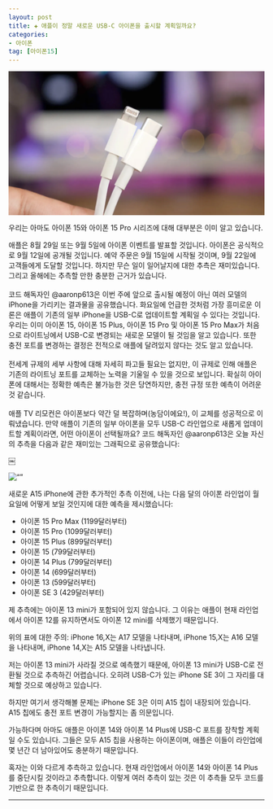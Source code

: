 ```yaml
---
layout: post  
title: ✚ 애플이 정말 새로운 USB-C 아이폰을 출시할 계획일까요?
categories:
- 아이폰
tag: [아이폰15]
---
```


<div class="markdown-image">
<img src="/assets/article_images/2023-08-12-iphone-usb-c/1.jpg" alt="" align="middle"/> </div>

<p class="drop-korean">
우리는 아마도 아이폰 15와 아이폰 15 Pro 시리즈에 대해 대부분은 이미 알고 있습니다.
</p>

애플은 8월 29일 또는 9월 5일에 아이폰 이벤트를 발표할 것입니다. 아이폰은 공식적으로 9월 12일에 공개될 것입니다. 예약 주문은 9월 15일에 시작될 것이며,  9월 22일에 고객들에게 도달할 것입니다.
하지만 무슨 일이 일어날지에 대한 추측은 재미있습니다. 그리고 올해에는 추측할 만한 충분한 근거가 있습니다. <br><br>
코드 해독자인 @aaronp613은 이번 주에 앞으로 출시될 예정이 아닌 여러 모델의 iPhone을 가리키는 결과물을 공유했습니다.
화요일에 언급한 것처럼 가장 흥미로운 이론은 애플이 기존의 일부 iPhone을 USB-C로 업데이트할 계획일 수 있다는 것입니다.
우리는 이미 아이폰 15, 아이폰 15 Plus, 아이폰 15 Pro 및 아이폰 15 Pro Max가 처음으로 라이트닝에서 USB-C로 변경되는 새로운 모델이 될 것임을 알고 있습니다. 또한 충전 포트를 변경하는 결정은 전적으로 애플에 달려있지 않다는 것도 알고 있습니다.
<br><br>전세계 규제의 세부 사항에 대해 자세히 파고들 필요는 없지만, 이 규제로 인해 애플은 기존의 라이트닝 포트를 교체하는 노력을 기울일 수 있을 것으로 보입니다. 
확실히 아이폰에 대해서는 정확한 예측은 불가능한 것은 당연하지만, 충전 규정 또한 예측이 어려운 것 같습니다. <br><br>애플 TV 리모컨은 아이폰보다 약간 덜 복잡하며(농담이에요!), 이 교체를 성공적으로 이뤄냈습니다.
만약 애플이 기존의 일부 아이폰을 모두 USB-C 라인업으로 새롭게 업데이트할 계획이라면, 어떤 아이폰이 선택될까요?
코드 해독자인 @aaronp613은 오늘 자신의 추측을 다음과 같은 재미있는 그래픽으로 공유했습니다:

￼<div class=“markdown-image”>
<img src=“/assets/article_images/2023-08-12-iphone-usb-c/2.jpg” alt=“” align=“middle”/> </div>

새로운 A15 iPhone에 관한 추가적인 추측 이전에, 나는 다음 달의 아이폰 라인업이 월요일에 어떻게 보일 것인지에 대한 예측을 제시했습니다:

*	아이폰 15 Pro Max (1199달러부터)
*	아이폰 15 Pro (1099달러부터)
*	아이폰 15 Plus (899달러부터)
*	아이폰 15 (799달러부터)
*	아이폰 14 Plus (799달러부터)
*	아이폰 14 (699달러부터)
*	아이폰 13 (599달러부터)
*	아이폰 SE 3 (429달러부터)


제 추측에는 아이폰 13 mini가 포함되어 있지 않습니다. 그 이유는 애플이 현재 라인업에서 아이폰 12를 유지하면서도 아이폰 12 mini를 삭제했기 때문입니다.

위의 표에 대한 주의: iPhone 16,X는 A17 모델을 나타내며, iPhone 15,X는 A16 모델을 나타내며, iPhone 14,X는 A15 모델을 나타냅니다.

저는 아이폰 13 mini가 사라질 것으로 예측했기 때문에, 아이폰 13 mini가 USB-C로 전환될 것으로 추측하긴 어렵습니다. 오히려 USB-C가 있는 iPhone SE 3이 그 자리를 대체할 것으로 예상하고 있습니다. 

하지만 여기서 생각해볼 문제는 iPhone SE 3은 이미 A15 칩이 내장되어 있습니다. A15 칩에도 충전 포트 변경이 가능할지는 좀 의문입니다. 

가능하다며 아마도 애플은 아이폰 14와 아이폰 14 Plus에 USB-C 포트를 장착할 계획일 수도 있습니다. 그들은 모두 A15 칩을 사용하는 아이폰이며, 애플은 이들이 라인업에 몇 년간 더 남아있어도 충분하기 때문입니다.  

혹자는 이와 다르게 추측하고 있습니다. 현재 라인업에서 아이폰 14와 아이폰 14 Plus를 중단시킬 것이라고 추측합니다. 이렇게 여러 추측이 있는 것은 이 추측들 모두 코드를 기반으로 한 추측이기 때문입니다. 

---